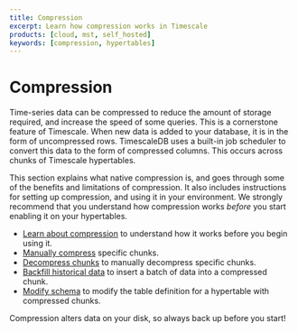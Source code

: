 ```yaml
---
title: Compression
excerpt: Learn how compression works in Timescale
products: [cloud, mst, self_hosted]
keywords: [compression, hypertables]
---
```


# Compression

Time-series data can be compressed to reduce the amount of storage required, and
increase the speed of some queries. This is a cornerstone feature of
Timescale. When new data is added to your database, it is in the form of
uncompressed rows. TimescaleDB uses a built-in job scheduler to convert this
data to the form of compressed columns. This occurs across chunks of Timescale
hypertables.

This section explains what native compression is, and goes through some of the
benefits and limitations of compression. It also includes instructions for
setting up compression, and using it in your environment. We strongly recommend
that you understand how compression works *before* you start enabling it on your
hypertables.

*   [Learn about compression][compression] to understand how it works before you
    begin using it.
*   [Manually compress][manual-compression] specific chunks.
*   [Decompress chunks][decompress-chunks] to manually decompress specific chunks.
*   [Backfill historical data][backfill-historical] to insert a batch of data
    into a compressed chunk.
*   [Modify schema][modify-schema] to modify the table definition for a
    hypertable with compressed chunks.

<Highlight type="warning">
Compression alters data on your disk, so always back up before you start!
</Highlight>

[backfill-historical]: /use-timescale/:currentVersion:/compression/backfill-historical-data
[compression]: /use-timescale/:currentVersion:/compression/about-compression
[decompress-chunks]: /use-timescale/:currentVersion:/compression/decompress-chunks
[manual-compression]: /use-timescale/:currentVersion:/compression/manually-compress-chunks
[modify-schema]: /use-timescale/:currentVersion:/compression/modify-a-schema
